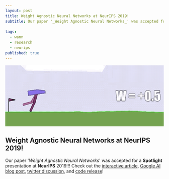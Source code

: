 ```yaml
---
layout: post
title: Weight Agnostic Neural Networks at NeurIPS 2019!
subtitle: Our paper '_Weight Agnostic Neural Networks_' was accepted for a **Spotlight** presentation at **NeurIPS** 2019!!! Check out the [interactive article](https://weightagnostic.github.io/), [Google AI blog post](https://ai.googleblog.com/2019/08/exploring-weight-agnostic-neural.html), [twitter discussion](https://mobile.twitter.com/hardmaru/status/1138600152048910336), and [code release](https://github.com/google/brain-tokyo-workshop/tree/master/WANNRelease)!

tags:
  - wann
  - research
  - neurips
published: true
---
```

<img src="../img/wann_cover.gif" width="1024">

## Weight Agnostic Neural Networks at NeurIPS 2019!

Our paper '_Weight Agnostic Neural Networks_' was accepted for a **Spotlight** presentation at **NeurIPS** 2019!!! Check out the [interactive article](https://weightagnostic.github.io/), [Google AI blog post](https://ai.googleblog.com/2019/08/exploring-weight-agnostic-neural.html), [twitter discussion](https://mobile.twitter.com/hardmaru/status/1138600152048910336), and [code release](https://github.com/google/brain-tokyo-workshop/tree/master/WANNRelease)!
